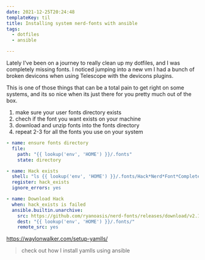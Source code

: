 ```yaml
---
date: 2021-12-25T20:24:48
templateKey: til
title: Installing system nerd-fonts with ansible
tags:
  - dotfiles
  - ansible

---
```


Lately I've been on a journey to really clean up my dotfiles, and I was
completely missing fonts.  I noticed jumping into a new vm I had a bunch
of broken devicons when using Telescope with the devicons plugins.

This is one of those things that can be a total pain to get right on
some systems, and its so nice when its just there for you pretty much
out of the box.


1. make sure your user fonts directory exists
2. chech if the font you want exists on your machine
3. download and unzip fonts into the fonts directory
4. repeat 2-3 for all the fonts you use on your system

``` yaml
- name: ensure fonts directory
  file:
    path: "{{ lookup('env', 'HOME') }}/.fonts"
    state: directory

- name: Hack exists
  shell: "ls {{ lookup('env', 'HOME') }}/.fonts/Hack*Nerd*Font*Complete*"
  register: hack_exists
  ignore_errors: yes

- name: Download Hack
  when: hack_exists is failed
  ansible.builtin.unarchive:
    src: https://github.com/ryanoasis/nerd-fonts/releases/download/v2.1.0/Hack.zip
    dest: "{{ lookup('env', 'HOME') }}/.fonts/"
    remote_src: yes

```

https://waylonwalker.com/setup-yamlls/

> check out how I install yamlls using ansible
